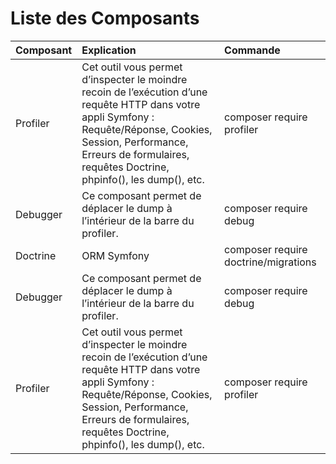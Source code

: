 Liste des Composants 
=====================

|Composant | Explication | Commande
|:---|:---|:---|
|Profiler| Cet outil vous permet d’inspecter le moindre recoin de l’exécution d’une requête HTTP dans votre appli Symfony : Requête/Réponse, Cookies, Session, Performance, Erreurs de formulaires, requêtes Doctrine, phpinfo(), les dump(), etc. | composer require profiler |
|Debugger| Ce composant permet de déplacer le dump à l’intérieur de la barre du profiler. | composer require debug |
|Doctrine| ORM Symfony | composer require doctrine/migrations |
|Debugger| Ce composant permet de déplacer le dump à l’intérieur de la barre du profiler. | composer require debug | 
|Profiler| Cet outil vous permet d’inspecter le moindre recoin de l’exécution d’une requête HTTP dans votre appli Symfony : Requête/Réponse, Cookies, Session, Performance, Erreurs de formulaires, requêtes Doctrine, phpinfo(), les dump(), etc. | composer require profiler |